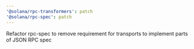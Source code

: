 ```yaml
---
'@solana/rpc-transformers': patch
'@solana/rpc-spec': patch
---
```


Refactor rpc-spec to remove requirement for transports to implement parts of JSON RPC spec
